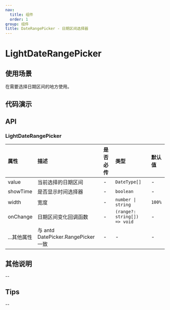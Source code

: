 ```yaml
---
nav:
  title: 组件
  order: 1
group: 组件
title: DateRangePicker - 日期区间选择器
---
```


# LightDateRangePicker

## 使用场景

在需要选择日期区间的地方使用。

## 代码演示

<code src='./demo/LightDatePicker/LightDateRangePicker' title='使用'></code>

## API

### LightDateRangePicker

| 属性        | 描述                                | 是否必传 | 类型                         | 默认值 |
| :---------- | :---------------------------------- | :------- | :--------------------------- | :----- |
| value       | 当前选择的日期区间                  | -        | `DateType[]`                 | -      |
| showTime    | 是否显示时间选择器                  | -        | `boolean`                    | -      |
| width       | 宽度                                | -        | `number \| string`           | `100%` |
| onChange    | 日期区间变化回调函数                | -        | `(range?: string[]) => void` | -      |
| ...其他属性 | 与 antd DatePicker.RangePicker 一致 | -        | -                            | -      |

## 其他说明

--

## Tips

--
